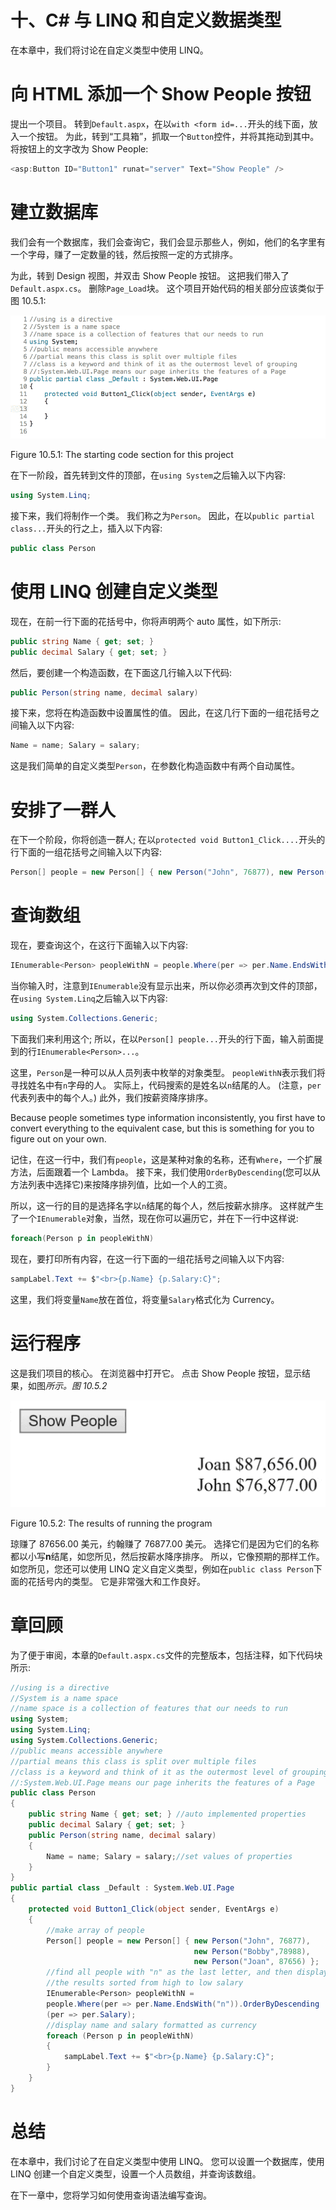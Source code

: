 # 十、C# 与 LINQ 和自定义数据类型

在本章中，我们将讨论在自定义类型中使用 LINQ。

# 向 HTML 添加一个 Show People 按钮

提出一个项目。 转到`Default.aspx`，在以`with <form id=...`开头的线下面，放入一个按钮。 为此，转到“工具箱”，抓取一个`Button`控件，并将其拖动到其中。 将按钮上的文字改为 Show People:

```cs
<asp:Button ID="Button1" runat="server" Text="Show People" />
```

# 建立数据库

我们会有一个数据库，我们会查询它，我们会显示那些人，例如，他们的名字里有一个字母，赚了一定数量的钱，然后按照一定的方式排序。

为此，转到 Design 视图，并双击 Show People 按钮。 这把我们带入了`Default.aspx.cs`。 删除`Page_Load`块。 这个项目开始代码的相关部分应该类似于图 10.5.1:

![](img/2d58bd36-b314-4537-8214-4ccc5824453c.png)

Figure 10.5.1: The starting code section for this project

在下一阶段，首先转到文件的顶部，在`using System`之后输入以下内容:

```cs
using System.Linq;
```

接下来，我们将制作一个类。 我们称之为`Person`。 因此，在以`public partial class...`开头的行之上，插入以下内容:

```cs
public class Person
```

# 使用 LINQ 创建自定义类型

现在，在前一行下面的花括号中，你将声明两个 auto 属性，如下所示:

```cs
public string Name { get; set; }
public decimal Salary { get; set; }
```

然后，要创建一个构造函数，在下面这几行输入以下代码:

```cs
public Person(string name, decimal salary)
```

接下来，您将在构造函数中设置属性的值。 因此，在这几行下面的一组花括号之间输入以下内容:

```cs
Name = name; Salary = salary;
```

这是我们简单的自定义类型`Person`，在参数化构造函数中有两个自动属性。

# 安排了一群人

在下一个阶段，你将创造一群人; 在以`protected void Button1_Click....`开头的行下面的一组花括号之间输入以下内容:

```cs
Person[] people = new Person[] { new Person("John", 76877), new Person("Bobby", 78988), new Person("Joan", 87656) };
```

# 查询数组

现在，要查询这个，在这行下面输入以下内容:

```cs
IEnumerable<Person> peopleWithN = people.Where(per => per.Name.EndsWith("n")).OrderByDescending(per => per.Salary);
```

当你输入时，注意到`IEnumerable`没有显示出来，所以你必须再次到文件的顶部，在`using System.Linq`之后输入以下内容:

```cs
using System.Collections.Generic;
```

下面我们来利用这个; 所以，在以`Person[] people...`开头的行下面，输入前面提到的行`IEnumerable<Person>...`。

这里，`Person`是一种可以从人员列表中枚举的对象类型。 `peopleWithN`表示我们将寻找姓名中有`n`字母的人。 实际上，代码搜索的是姓名以`n`结尾的人。 (注意，`per`代表列表中的每个人。) 此外，我们按薪资降序排序。

Because people sometimes type information inconsistently, you first have to convert everything to the equivalent case, but this is something for you to figure out on your own.

记住，在这一行中，我们有`people`，这是某种对象的名称，还有`Where`，一个扩展方法，后面跟着一个 Lambda。 接下来，我们使用`OrderByDescending`(您可以从方法列表中选择它)来按降序排列值，比如一个人的工资。

所以，这一行的目的是选择名字以`n`结尾的每个人，然后按薪水排序。 这样就产生了一个`IEnumerable`对象，当然，现在你可以遍历它，并在下一行中这样说:

```cs
foreach(Person p in peopleWithN)
```

现在，要打印所有内容，在这一行下面的一组花括号之间输入以下内容:

```cs
sampLabel.Text += $"<br>{p.Name} {p.Salary:C}";
```

这里，我们将变量`Name`放在首位，将变量`Salary`格式化为 Currency。

# 运行程序

这是我们项目的核心。 在浏览器中打开它。 点击 Show People 按钮，显示结果，如图*所示。图 10.5.2*

![](img/a9234352-3698-4fc1-90db-62a81ef03f17.png)

Figure 10.5.2: The results of running the program

琼赚了 87656.00 美元，约翰赚了 76877.00 美元。 选择它们是因为它们的名称都以小写**n**结尾，如您所见，然后按薪水降序排序。 所以，它像预期的那样工作。 如您所见，您还可以使用 LINQ 定义自定义类型，例如在`public class Person`下面的花括号内的类型。 它是非常强大和工作良好。

# 章回顾

为了便于审阅，本章的`Default.aspx.cs`文件的完整版本，包括注释，如下代码块所示:

```cs
//using is a directive
//System is a name space
//name space is a collection of features that our needs to run
using System;
using System.Linq;
using System.Collections.Generic;
//public means accessible anywhere
//partial means this class is split over multiple files
//class is a keyword and think of it as the outermost level of grouping
//:System.Web.UI.Page means our page inherits the features of a Page
public class Person
{
    public string Name { get; set; } //auto implemented properties
    public decimal Salary { get; set; }
    public Person(string name, decimal salary)
    {
        Name = name; Salary = salary;//set values of properties
    }
}
public partial class _Default : System.Web.UI.Page
{
    protected void Button1_Click(object sender, EventArgs e)
    {
        //make array of people
        Person[] people = new Person[] { new Person("John", 76877), 
                                         new Person("Bobby",78988), 
                                         new Person("Joan", 87656) };
        //find all people with "n" as the last letter, and then display 
        //the results sorted from high to low salary
        IEnumerable<Person> peopleWithN = 
        people.Where(per => per.Name.EndsWith("n")).OrderByDescending
        (per => per.Salary);
        //display name and salary formatted as currency
        foreach (Person p in peopleWithN)
        {
            sampLabel.Text += $"<br>{p.Name} {p.Salary:C}";
        }
    }
}
```

# 总结

在本章中，我们讨论了在自定义类型中使用 LINQ。 您可以设置一个数据库，使用 LINQ 创建一个自定义类型，设置一个人员数组，并查询该数组。

在下一章中，您将学习如何使用查询语法编写查询。